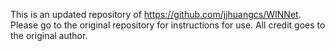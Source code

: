 This is an updated repository of https://github.com/jjhuangcs/WINNet. Please go to the original repository for instructions for use. All credit goes to the original author.